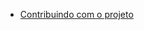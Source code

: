 * [Contribuindo com o projeto](https://github.com/UNIVALI-LITE/Portugol-Studio/wiki/Contribuindo-com-o-projeto)